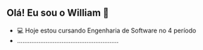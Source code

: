 ## Olá! Eu sou o William 👋

- 💻 Hoje estou cursando Engenharia de Software no 4 período
- .........................................................
